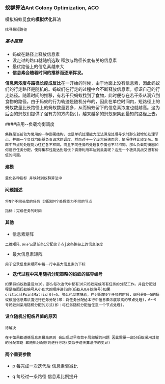 ### 蚁群算法Ant Colony Optimization, ACO
模拟蚂蚁觅食的**模拟优化**算法

>
	找寻最短路径


##### 基本原理
- 蚂蚁在路径上释放信息素
- 没走过的路口就随机选取 释放与路径长度有关的信息素
- 最优路径上的信息素越来大
- **信息素会随着时间的推移而逐渐挥发。**

**信息素浓度与路径长度成反比**在一开始的时候，由于地面上没有信息素，因此蚂蚁们的行走路径是随机的。蚂蚁们在行走的过程中会不断释放信息素，标识自己的行走路径。随着时间的推移，有若干只蚂蚁找到了食物，此时便存在若干条从洞穴到食物的路径。由于蚂蚁的行为轨迹是随机分布的，因此在单位时间内，短路径上的蚂蚁数量比长路径上的蚂蚁数量要多，从而蚂蚁留下的信息素浓度也就越高。这为后面的蚂蚁们提供了强有力的方向指引，越来越多的蚂蚁聚集到最短的路径上去。 

####应用--负载均衡调度
>
	集群是当前较为常用的一种部署结构，也是单机处理能力无法满足处理寻求时那么就增加处理节点，并由一个负载均衡器负责请求的调度。然而对于一个庞大系统而言，情况往往比较复杂。集群中节点的处理能力往往各不相同，而且不同任务的处理复杂度也不尽相同。那么负载均衡器如何进行任务分配，使得集群性能达到最优？资源利用率达到最高呢？这是一个极具挑战又很有价值的问题。

#### 建模
>
	量化各种指标 并映射到蚁群算法中

#### 问题描述
>
	将N个不同长度的任务 分配给M个处理能力不同的节点

	指标：完成任务的时间

#### 其他
- 信息素矩阵

>
	二维矩阵,用于记录任务i分配给节点j这条路经上的信息浓度

- 最大信息素矩阵
 
>
	用于记录信息素矩阵中每一行中最大信息素的下标

- **迭代过程中采用随机分配策略的蚂蚁的临界编号**

>
	如果将蚂蚁数量设为10，那么每次迭代中都有10只蚂蚁完成所有任务的分配工作。并且分配过程是按照蚂蚁编号从小到大的顺序进行的(蚂蚁从0开始编号)如果criticalPointMatrix[0]=5，那么也就意味着，在分配第0个任务的时候，编号是0～5的蚂蚁根据信息素浓度进行任务分配(即：将任务分配给本行中信息素浓度最高的节点处理)，6～9号蚂蚁则采用随机分配的方式(即：将任务随机分配给任意一个节点处理)。

#### 设立随机分配临界值的原因

>
	待解决

	在于如果都遵循信息素最高原则 会出现过早收敛于局部解的问题 因此需要一部分蚂蚁采用其他的分配策略 即随机分配原则进行寻路(类似于遗传算法中的变异)

#### 两个重要参数
- p 每完成一次迭代后 信息素衰减比

- q 每经过一条路径 信息素比例提升
